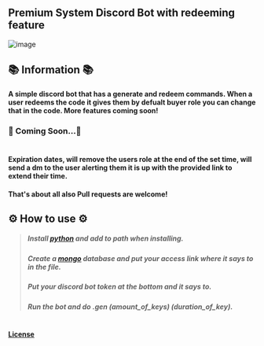 ## Premium System Discord Bot with redeeming feature

![image](https://user-images.githubusercontent.com/98252854/191440703-edbd133c-03c4-4b41-9cde-d6434a819b48.png)

## 📚 Information 📚 
#### A simple discord bot that has a generate and redeem commands. When a user redeems the code it gives them by defualt buyer role you can change that in the code. More features coming soon!

### 📝 Coming Soon...📝
#
#### Expiration dates, will remove the users role at the end of the set time, will send a dm to the user alerting them it is up with the provided link to extend their time.
#### That's about all also Pull requests are welcome!

## ⚙️ How to use ⚙️
> ##### Install [python](https://www.python.org/) and add to path when installing.
> ##### Create a [mongo](https://www.mongodb.com/) database and put your access link where it says to in the file.
> ##### Put your discord bot token at the bottom and it says to.
> ##### Run the bot and do .gen (amount_of_keys) (duration_of_key).
#
#### [License](https://www.gnu.org/licenses/gpl-3.0.en.html)

